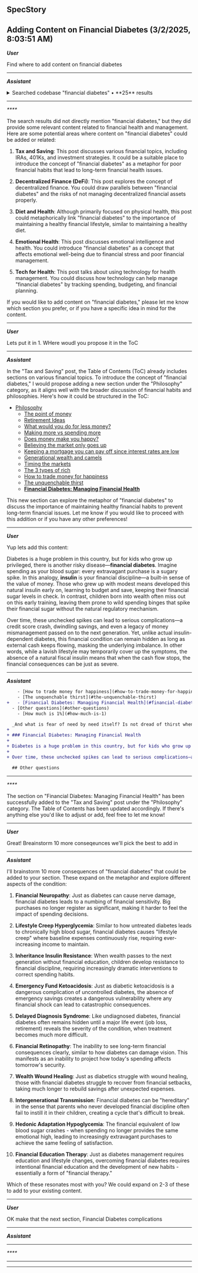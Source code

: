 ## SpecStory

## Adding Content on Financial Diabetes (3/2/2025, 8:03:51 AM)

_**User**_

Find where to add content on financial diabetes

---

_**Assistant**_

<details>
            <summary>Searched codebase "financial diabetes" • **25** results</summary>
        
| File | Lines |
|------|-------|
| `chop-logs/verifying-the-four-horsemen-of-death.md` | L345-373 |
| `chop-logs/verifying-the-four-horsemen-of-death.md` | L316-345 |
| `_d/last-year.md` | L79-136 |
| `_d/42.md` | L65-127 |
| `_d/covid19.md` | L38-209 |
| `_d/diet.md` | L1-85 |
| `_d/taxes.md` | L1-33 |
| `1` | L1-33 |
| `chop-logs/verifying-the-four-horsemen-of-death.md` | L123-159 |
| `_td/irl.md` | L1-275 |
| `_td/defi.md` | L1-35 |
| `_d/last-year.md` | L1-79 |
| `_d/siy.md` | L223-250 |
| `back-links.json` | L1915-1935 |
| `1` | L33-341 |
| `_d/emotions.md` | L1-48 |
| `_d/taxes.md` | L33-367 |
| `_d/writing.md` | L196-274 |
| `_d/2016-2-14-Health-In-The-Head.md` | L1-19 |
| `_d/mania.md` | L1-55 |
| `_data/life-in-weeks.yml` | L78-154 |
| `_d/toc_.md` | L43-183 |
| `_d/terzepatide.md` | L92-94 |
| `_posts/2017-10-06-tech-health-toys.md` | L1-39 |
| `_d/mental-pain.md` | L36-201 |

</details>

---

_\*\*\*\*_

The search results did not directly mention "financial diabetes," but they did provide some relevant content related to financial health and management. Here are some potential areas where content on "financial diabetes" could be added or related:

1. **Tax and Saving**: This post discusses various financial topics, including IRAs, 401Ks, and investment strategies. It could be a suitable place to introduce the concept of "financial diabetes" as a metaphor for poor financial habits that lead to long-term financial health issues.

2. **Decentralized Finance (DeFi)**: This post explores the concept of decentralized finance. You could draw parallels between "financial diabetes" and the risks of not managing decentralized financial assets properly.

3. **Diet and Health**: Although primarily focused on physical health, this post could metaphorically link "financial diabetes" to the importance of maintaining a healthy financial lifestyle, similar to maintaining a healthy diet.

4. **Emotional Health**: This post discusses emotional intelligence and health. You could introduce "financial diabetes" as a concept that affects emotional well-being due to financial stress and poor financial management.

5. **Tech for Health**: This post talks about using technology for health management. You could discuss how technology can help manage "financial diabetes" by tracking spending, budgeting, and financial planning.

If you would like to add content on "financial diabetes," please let me know which section you prefer, or if you have a specific idea in mind for the content.

---

_**User**_

Lets put it in 1. WHere woudl you propose it in the ToC

---

_**Assistant**_

In the "Tax and Saving" post, the Table of Contents (ToC) already includes sections on various financial topics. To introduce the concept of "financial diabetes," I would propose adding a new section under the "Philosophy" category, as it aligns well with the broader discussion of financial habits and philosophies. Here's how it could be structured in the ToC:

- [Philosophy](#philosophy)
  - [The point of money](#the-point-of-money)
  - [Retirement Ideas](#retirement-ideas)
  - [What would you do for less money?](#what-would-you-do-for-less-money)
  - [Making more vs spending more](#making-more-vs-spending-more)
  - [Does money make you happy?](#does-money-make-you-happy)
  - [Believing the market only goes up](#believing-the-market-only-goes-up)
  - [Keeping a mortgage you can pay off since interest rates are low](#keeping-a-mortgage-you-can-pay-off-since-interest-rates-are-low)
  - [Generational wealth and camels](#generational-wealth-and-camels)
  - [Timing the markets](#timing-the-markets)
  - [The 3 types of rich](#the-3-types-of-rich)
  - [How to trade money for happiness](#how-to-trade-money-for-happiness)
  - [The unquenchable thirst](#the-unquenchable-thirst)
  - **[Financial Diabetes: Managing Financial Health](#financial-diabetes-managing-financial-health)**

This new section can explore the metaphor of "financial diabetes" to discuss the importance of maintaining healthy financial habits to prevent long-term financial issues. Let me know if you would like to proceed with this addition or if you have any other preferences!

---

_**User**_

Yup lets add this content:

Diabetes is a huge problem in this country, but for kids who grow up privileged, there is another risky disease—**financial diabetes**. Imagine spending as your blood sugar: every extravagant purchase is a sugary spike. In this analogy, **insulin** is your financial discipline—a built-in sense of the value of money. Those who grew up with modest means developed this natural insulin early on, learning to budget and save, keeping their financial sugar levels in check. In contrast, children born into wealth often miss out on this early training, leaving them prone to wild spending binges that spike their financial sugar without the natural regulatory mechanism.

Over time, these unchecked spikes can lead to serious complications—a credit score crash, dwindling savings, and even a legacy of money mismanagement passed on to the next generation. Yet, unlike actual insulin-dependent diabetes, this financial condition can remain hidden as long as external cash keeps flowing, masking the underlying imbalance. In other words, while a lavish lifestyle may temporarily cover up the symptoms, the absence of a natural fiscal insulin means that when the cash flow stops, the financial consequences can be just as severe.

---

_**Assistant**_

```diff
    - [How to trade money for happiness](#how-to-trade-money-for-happiness)
    - [The unquenchable thirst](#the-unquenchable-thirst)
+   - [Financial Diabetes: Managing Financial Health](#financial-diabetes-managing-financial-health)
  - [Other questions](#other-questions)
    - [How much is 1%](#how-much-is-1)

  _And what is fear of need by need itself? Is not dread of thirst when your well is full, the thirst that is unquenchable?_
+
+ ### Financial Diabetes: Managing Financial Health
+
+ Diabetes is a huge problem in this country, but for kids who grow up privileged, there is another risky disease—**financial diabetes**. Imagine spending as your blood sugar: every extravagant purchase is a sugary spike. In this analogy, **insulin** is your financial discipline—a built-in sense of the value of money. Those who grew up with modest means developed this natural insulin early on, learning to budget and save, keeping their financial sugar levels in check. In contrast, children born into wealth often miss out on this early training, leaving them prone to wild spending binges that spike their financial sugar without the natural regulatory mechanism.
+
+ Over time, these unchecked spikes can lead to serious complications—a credit score crash, dwindling savings, and even a legacy of money mismanagement passed on to the next generation. Yet, unlike actual insulin-dependent diabetes, this financial condition can remain hidden as long as external cash keeps flowing, masking the underlying imbalance. In other words, while a lavish lifestyle may temporarily cover up the symptoms, the absence of a natural fiscal insulin means that when the cash flow stops, the financial consequences can be just as severe.

  ## Other questions
```

---

_\*\*\*\*_

The section on "Financial Diabetes: Managing Financial Health" has been successfully added to the "Tax and Saving" post under the "Philosophy" category. The Table of Contents has been updated accordingly. If there's anything else you'd like to adjust or add, feel free to let me know!

---

_**User**_

Great! Breainstorm 10 more conseqeunces we'll pick the best to add in

---

_**Assistant**_

I'll brainstorm 10 more consequences of "financial diabetes" that could be added to your section. These expand on the metaphor and explore different aspects of the condition:

1. **Financial Neuropathy**: Just as diabetes can cause nerve damage, financial diabetes leads to a numbing of financial sensitivity. Big purchases no longer register as significant, making it harder to feel the impact of spending decisions.

2. **Lifestyle Creep Hyperglycemia**: Similar to how untreated diabetes leads to chronically high blood sugar, financial diabetes causes "lifestyle creep" where baseline expenses continuously rise, requiring ever-increasing income to maintain.

3. **Inheritance Insulin Resistance**: When wealth passes to the next generation without financial education, children develop resistance to financial discipline, requiring increasingly dramatic interventions to correct spending habits.

4. **Emergency Fund Ketoacidosis**: Just as diabetic ketoacidosis is a dangerous complication of uncontrolled diabetes, the absence of emergency savings creates a dangerous vulnerability where any financial shock can lead to catastrophic consequences.

5. **Delayed Diagnosis Syndrome**: Like undiagnosed diabetes, financial diabetes often remains hidden until a major life event (job loss, retirement) reveals the severity of the condition, when treatment becomes much more difficult.

6. **Financial Retinopathy**: The inability to see long-term financial consequences clearly, similar to how diabetes can damage vision. This manifests as an inability to project how today's spending affects tomorrow's security.

7. **Wealth Wound Healing**: Just as diabetics struggle with wound healing, those with financial diabetes struggle to recover from financial setbacks, taking much longer to rebuild savings after unexpected expenses.

8. **Intergenerational Transmission**: Financial diabetes can be "hereditary" in the sense that parents who never developed financial discipline often fail to instill it in their children, creating a cycle that's difficult to break.

9. **Hedonic Adaptation Hypoglycemia**: The financial equivalent of low blood sugar crashes - when spending no longer provides the same emotional high, leading to increasingly extravagant purchases to achieve the same feeling of satisfaction.

10. **Financial Education Therapy**: Just as diabetes management requires education and lifestyle changes, overcoming financial diabetes requires intentional financial education and the development of new habits - essentially a form of "financial therapy."

Which of these resonates most with you? We could expand on 2-3 of these to add to your existing content.

---

_**User**_

OK make that the next section, Financial Diabetes complications

---

_**Assistant**_

---

_\*\*\*\*_

---

---
